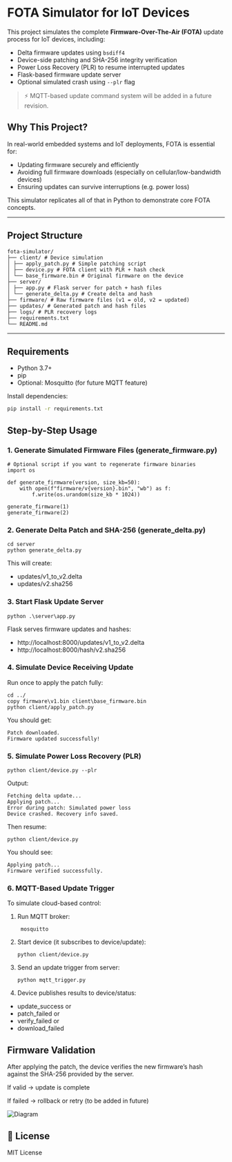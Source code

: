 # FOTA Simulator for IoT Devices

This project simulates the complete **Firmware-Over-The-Air (FOTA)** update process for IoT devices, including:
- Delta firmware updates using `bsdiff4`
- Device-side patching and SHA-256 integrity verification
- Power Loss Recovery (PLR) to resume interrupted updates
- Flask-based firmware update server
- Optional simulated crash using `--plr` flag

> ⚡️ MQTT-based update command system will be added in a future revision.


## Why This Project?

In real-world embedded systems and IoT deployments, FOTA is essential for:
- Updating firmware securely and efficiently
- Avoiding full firmware downloads (especially on cellular/low-bandwidth devices)
- Ensuring updates can survive interruptions (e.g. power loss)

This simulator replicates all of that in Python to demonstrate core FOTA concepts.

---

## Project Structure
```
fota-simulator/
├── client/ # Device simulation
│ ├── apply_patch.py # Simple patching script
│ ├── device.py # FOTA client with PLR + hash check
│ └── base_firmware.bin # Original firmware on the device
├── server/
│ ├── app.py # Flask server for patch + hash files
│ └── generate_delta.py # Create delta and hash
├── firmware/ # Raw firmware files (v1 = old, v2 = updated)
├── updates/ # Generated patch and hash files
├── logs/ # PLR recovery logs
├── requirements.txt
└── README.md
```



---

## Requirements

- Python 3.7+
- pip
- Optional: Mosquitto (for future MQTT feature)

Install dependencies:
```bash
pip install -r requirements.txt
```


## Step-by-Step Usage

### 1. Generate Simulated Firmware Files (generate_firmware.py)
```
# Optional script if you want to regenerate firmware binaries
import os

def generate_firmware(version, size_kb=50):
    with open(f"firmware/v{version}.bin", "wb") as f:
        f.write(os.urandom(size_kb * 1024))

generate_firmware(1)
generate_firmware(2)
```

### 2. Generate Delta Patch and SHA-256 (generate_delta.py)
```
cd server
python generate_delta.py
```
This will create:
- updates/v1_to_v2.delta
- updates/v2.sha256

### 3. Start Flask Update Server
```
python .\server\app.py
```
Flask serves firmware updates and hashes:
- http://localhost:8000/updates/v1_to_v2.delta
- http://localhost:8000/hash/v2.sha256

### 4. Simulate Device Receiving Update
Run once to apply the patch fully:

```
cd ../
copy firmware\v1.bin client\base_firmware.bin
python client/apply_patch.py
```

You should get:

```
Patch downloaded.
Firmware updated successfully!
```

### 5. Simulate Power Loss Recovery (PLR)
```
python client/device.py --plr
```
Output:

```
Fetching delta update...
Applying patch...
Error during patch: Simulated power loss
Device crashed. Recovery info saved.
```

Then resume:
```
python client/device.py
```

You should see:
```
Applying patch...
Firmware verified successfully.
```

### 6. MQTT-Based Update Trigger
To simulate cloud-based control:

1. Run MQTT broker:
   ```
    mosquitto
   ```
2. Start device (it subscribes to device/update):
    ```
    python client/device.py
    ```
3. Send an update trigger from server:
    ```
    python mqtt_trigger.py
    ```
4. Device publishes results to device/status:
- update_success or
- patch_failed or
- verify_failed or
- download_failed

## Firmware Validation
After applying the patch, the device verifies the new firmware’s hash against the SHA-256 provided by the server.

If valid → update is complete

If failed → rollback or retry (to be added in future)


![Diagram](https://github.com/user-attachments/assets/176cf900-3a6d-42c0-ba3b-af21236c71a4)




## 📜 License
MIT License

